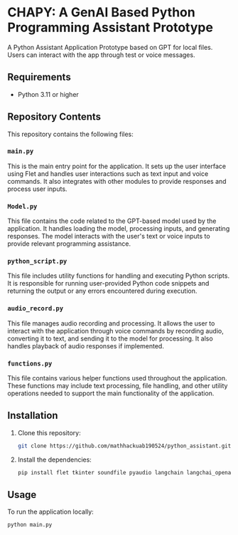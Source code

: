# CHAPY: A GenAI Based Python Programming Assistant Prototype

A Python Assistant Application Prototype based on GPT for local files. Users can interact with the app 
through test or voice messages. 

## Requirements

- Python 3.11 or higher


## Repository Contents

This repository contains the following files:

### `main.py`

This is the main entry point for the application. It sets up the user interface using Flet and handles user interactions such as text input and voice commands. It also integrates with other modules to provide responses and process user inputs.

### `Model.py`

This file contains the code related to the GPT-based model used by the application. It handles loading the model, processing inputs, and generating responses. The model interacts with the user's text or voice inputs to provide relevant programming assistance.

### `python_script.py`

This file includes utility functions for handling and executing Python scripts. It is responsible for running user-provided Python code snippets and returning the output or any errors encountered during execution.

### `audio_record.py`

This file manages audio recording and processing. It allows the user to interact with the application through voice commands by recording audio, converting it to text, and sending it to the model for processing. It also handles playback of audio responses if implemented.

### `functions.py`

This file contains various helper functions used throughout the application. These functions may include text processing, file handling, and other utility operations needed to support the main functionality of the application.



## Installation

1. Clone this repository:

    ```sh
    git clone https://github.com/mathhackuab190524/python_assistant.git
    ```

2. Install the dependencies:

    ```sh
    pip install flet tkinter soundfile pyaudio langchain langchai_openai langchain_core langchain_community
    ```

## Usage

To run the application locally:

```sh
python main.py
```
